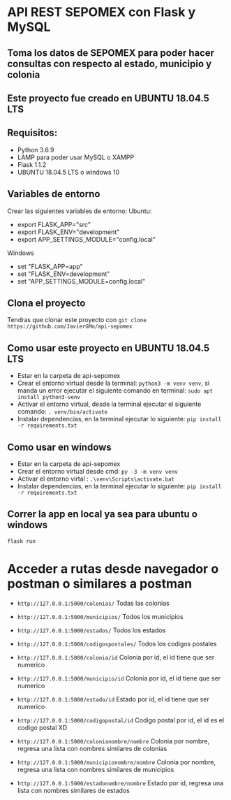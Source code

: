 # API REST SEPOMEX con Flask y MySQL
## Toma los datos de SEPOMEX para poder hacer consultas con respecto al estado, municipio y colonia
## Este proyecto fue creado en UBUNTU 18.04.5 LTS
## Requisitos: 
- Python 3.6.9
- LAMP para poder usar MySQL o XAMPP
- Flask 1.1.2
- UBUNTU 18.04.5 LTS o windows 10

## Variables de entorno
Crear las siguientes variables de entorno:
Ubuntu:
- export FLASK_APP="src"
- export FLASK_ENV="development"
- export APP_SETTINGS_MODULE="config.local"

Windows
- set "FLASK_APP=app"
- set "FLASK_ENV=development"
- set "APP_SETTINGS_MODULE=config.local"

## Clona el proyecto

Tendras que clonar este proyecto con `git clone https://github.com/JavierGMo/api-sepomex`

## Como usar este proyecto en UBUNTU 18.04.5 LTS
- Estar en la carpeta de api-sepomex
- Crear el entorno virtual desde la terminal: `python3 -m venv venv`, si manda un error ejecutar el siguiente comando en terminal: `sudo apt install python3-venv`
- Activar el entorno virtual, desde la terminal ejecutar el siguiente comando: `. venv/bin/activate`
- Instalar dependencias, en la terminal ejecutar lo siguiente: `pip install -r requirements.txt`

## Como usar en windows
- Estar en la carpeta de api-sepomex
- Crear el entorno virtual desde cmd: `py -3 -m venv venv`
- Activar el entorno virtal : `.\venv\Scripts\activate.bat`
- Instalar dependencias, en la terminal ejecutar lo siguiente: `pip install -r requirements.txt`


## Correr la app en local ya sea para ubuntu o windows
`flask run`


# Acceder a rutas desde navegador o postman o similares a postman

- `http://127.0.0.1:5000/colonias/` Todas las colonias
- `http://127.0.0.1:5000/municipios/` Todos los municipios
- `http://127.0.0.1:5000/estados/` Todos los estados
- `http://127.0.0.1:5000/codigospostales/` Todos los codigos postales

- `http://127.0.0.1:5000/colonia/id` Colonia por id, el id tiene que ser numerico
- `http://127.0.0.1:5000/municipio/id` Colonia por id, el id tiene que ser numerico
- `http://127.0.0.1:5000/estado/id` Estado por id, el id tiene que ser numerico
- `http://127.0.0.1:5000/codigopostal/id` Codigo postal por id, el id es el codigo postal XD

- `http://127.0.0.1:5000/colonianombre/nombre` Colonia por nombre, regresa una lista con nombres similares de colonias
- `http://127.0.0.1:5000/municipionombre/nombre` Colonia por nombre, regresa una lista con nombres similares de municipios
- `http://127.0.0.1:5000/estadonombre/nombre` Estado por id, regresa una lista con nombres similares de estados